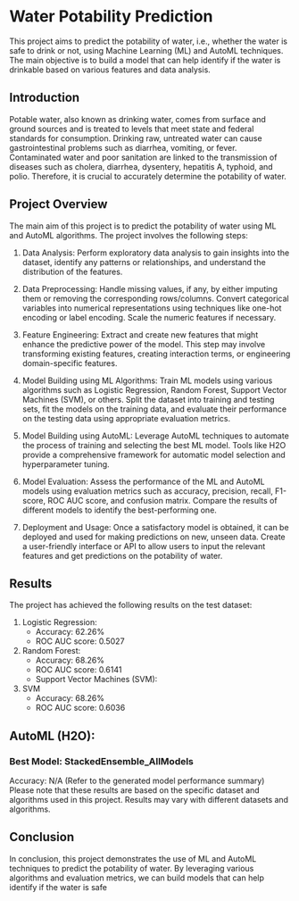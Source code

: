 # Water Potability Prediction

This project aims to predict the potability of water, i.e., whether the water is safe to drink or not, using Machine Learning (ML) and AutoML techniques. The main objective is to build a model that can help identify if the water is drinkable based on various features and data analysis.

## Introduction

Potable water, also known as drinking water, comes from surface and ground sources and is treated to levels that meet state and federal standards for consumption. Drinking raw, untreated water can cause gastrointestinal problems such as diarrhea, vomiting, or fever. Contaminated water and poor sanitation are linked to the transmission of diseases such as cholera, diarrhea, dysentery, hepatitis A, typhoid, and polio. Therefore, it is crucial to accurately determine the potability of water.

## Project Overview

The main aim of this project is to predict the potability of water using ML and AutoML algorithms. The project involves the following steps:

1. Data Analysis: Perform exploratory data analysis to gain insights into the dataset, identify any patterns or relationships, and understand the distribution of the features.

2. Data Preprocessing: Handle missing values, if any, by either imputing them or removing the corresponding rows/columns. Convert categorical variables into numerical representations using techniques like one-hot encoding or label encoding. Scale the numeric features if necessary.

3. Feature Engineering: Extract and create new features that might enhance the predictive power of the model. This step may involve transforming existing features, creating interaction terms, or engineering domain-specific features.

4. Model Building using ML Algorithms: Train ML models using various algorithms such as Logistic Regression, Random Forest, Support Vector Machines (SVM), or others. Split the dataset into training and testing sets, fit the models on the training data, and evaluate their performance on the testing data using appropriate evaluation metrics.

5. Model Building using AutoML: Leverage AutoML techniques to automate the process of training and selecting the best ML model. Tools like H2O provide a comprehensive framework for automatic model selection and hyperparameter tuning.

6. Model Evaluation: Assess the performance of the ML and AutoML models using evaluation metrics such as accuracy, precision, recall, F1-score, ROC AUC score, and confusion matrix. Compare the results of different models to identify the best-performing one.

7. Deployment and Usage: Once a satisfactory model is obtained, it can be deployed and used for making predictions on new, unseen data. Create a user-friendly interface or API to allow users to input the relevant features and get predictions on the potability of water.

## Results
The project has achieved the following results on the test dataset:

1. Logistic Regression:
     -  Accuracy: 62.26%
     -  ROC AUC score: 0.5027
2. Random Forest:
     - Accuracy: 68.26%
     - ROC AUC score: 0.6141
     - Support Vector Machines (SVM):
3. SVM
     - Accuracy: 68.26%
     - ROC AUC score: 0.6036

## AutoML (H2O):

### Best Model: StackedEnsemble_AllModels
Accuracy: N/A (Refer to the generated model performance summary)
Please note that these results are based on the specific dataset and algorithms used in this project. Results may vary with different datasets and algorithms.

## Conclusion
In conclusion, this project demonstrates the use of ML and AutoML techniques to predict the potability of water. By leveraging various algorithms and evaluation metrics, we can build models that can help identify if the water is safe

